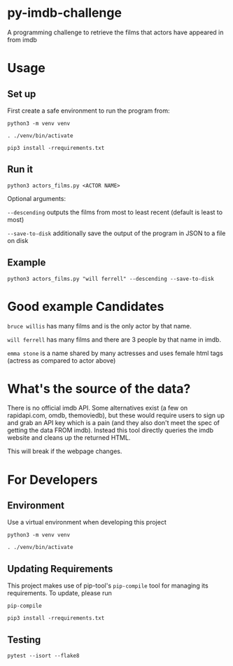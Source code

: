 # py-imdb-challenge

A programming challenge to retrieve the films that actors have appeared in from imdb

# Usage

## Set up

First create a safe environment to run the program from:

`python3 -m venv venv`

`. ./venv/bin/activate`

`pip3 install -rrequirements.txt`

## Run it

`python3 actors_films.py <ACTOR NAME>`

Optional arguments:

`--descending` outputs the films from most to least recent (default is least to most)

`--save-to-disk` additionally save the output of the program in JSON to a file on disk

## Example 

`python3 actors_films.py "will ferrell" --descending --save-to-disk`


# Good example Candidates

`bruce willis` has many films and is the only actor by that name.

`will ferrell` has many films and there are 3 people by that name in imdb.

`emma stone` is a name shared by many actresses and uses female html tags (actress as compared to actor above)

# What's the source of the data?

There is no official imdb API.  Some alternatives exist (a few on rapidapi.com, omdb, themoviedb), but these would require users to sign up and grab an API key which is a pain (and they also don't meet the spec of getting the data FROM imdb).  Instead this tool directly queries the imdb website and cleans up the returned HTML.  

This will break if the webpage changes.  

# For Developers

## Environment
Use a virtual environment when developing this project

`python3 -m venv venv`

`. ./venv/bin/activate`

## Updating Requirements

This project makes use of pip-tool's `pip-compile` tool for managing its requirements.  To update, please run

`pip-compile`

`pip3 install -rrequirements.txt`

## Testing

`pytest --isort --flake8`

